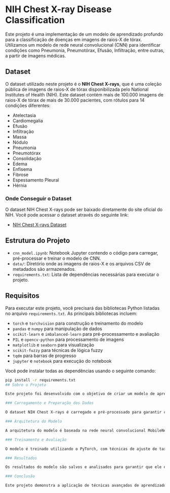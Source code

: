 # NIH Chest X-ray Disease Classification

Este projeto é uma implementação de um modelo de aprendizado profundo para a classificação de doenças em imagens de raios-X de tórax. Utilizamos um modelo de rede neural convolucional (CNN) para identificar condições como Pneumonia, Pneumotórax, Efusão, Infiltração, entre outras, a partir de imagens médicas.

## Dataset

O dataset utilizado neste projeto é o **NIH Chest X-rays**, que é uma coleção pública de imagens de raios-X de tórax disponibilizada pelo National Institutes of Health (NIH). Este dataset contém mais de 100.000 imagens de raios-X de tórax de mais de 30.000 pacientes, com rótulos para 14 condições diferentes:
- Atelectasia
- Cardiomegalia
- Efusão
- Infiltração
- Massa
- Nódulo
- Pneumonia
- Pneumotórax
- Consolidação
- Edema
- Enfisema
- Fibrose
- Espessamento Pleural
- Hérnia

### Onde Conseguir o Dataset

O dataset NIH Chest X-rays pode ser baixado diretamente do site oficial do NIH. Você pode acessar o dataset através do seguinte link:

- [NIH Chest X-rays Dataset](https://nihcc.app.box.com/v/ChestXray-NIHCC)

## Estrutura do Projeto

- `cnn_model.ipynb`: Notebook Jupyter contendo o código para carregar, pré-processar e treinar o modelo de CNN.
- `data/`: Diretório onde as imagens de raios-X e os arquivos CSV de metadados são armazenados.
- `requirements.txt`: Lista de dependências necessárias para executar o projeto.

## Requisitos

Para executar este projeto, você precisará das bibliotecas Python listadas no arquivo `requirements.txt`. As principais bibliotecas incluem:

- `torch` e `torchvision` para construção e treinamento do modelo
- `pandas` e `numpy` para manipulação de dados
- `scikit-learn` e `imbalanced-learn` para pré-processamento e avaliação
- `PIL` e `opencv-python` para processamento de imagens
- `matplotlib` e `seaborn` para visualização
- `scikit-fuzzy` para técnicas de lógica fuzzy
- `tqdm` para barras de progresso
- `jupyter` e `notebook` para execução do notebook

Você pode instalar todas as dependências usando o seguinte comando:
```bash
pip install -r requirements.txt
## Sobre o Projeto

Este projeto foi desenvolvido com o objetivo de criar um modelo de aprendizado profundo capaz de classificar doenças em imagens de raios-X de tórax. Utilizamos técnicas avançadas de processamento de imagens e aprendizado de máquina para treinar um modelo de rede neural convolucional (CNN) que pode identificar várias condições médicas a partir das imagens. Pretense-se adicionar outras tecnicas de classificação ao projeto.

### Carregamento e Preparação dos Dados

O dataset NIH Chest X-rays é carregado e pré-processado para garantir que as imagens estejam no formato adequado para o treinamento do modelo. Isso inclui a remoção de entradas duplicadas, balanceamento das classes e aplicação de técnicas de oversampling como o BorderlineSMOTE para lidar com o desbalanceamento das classes.

### Arquitetura do Modelo

A arquitetura do modelo é baseada na rede neural convolucional MobileNetV3, que é conhecida por sua eficiência e precisão em tarefas de classificação de imagens. A rede foi adaptada para o nosso problema específico, com camadas adicionais de dropout e fully connected para melhorar a generalização e a capacidade de aprendizado.

### Treinamento e Avaliação

O modelo é treinado utilizando o PyTorch, com técnicas de ajuste de taxa de aprendizado baseadas em lógica fuzzy para melhorar a convergência durante o treinamento. O desempenho do modelo é avaliado utilizando métricas como a acurácia, a perda de validação e a matriz de confusão.

### Resultados

Os resultados do modelo são salvos e analisados para garantir que ele esteja performando bem nas diferentes classes de doenças. O melhor modelo é salvo e carregado para a avaliação final, garantindo que ele possa ser utilizado para a classificação de novas imagens de raios-X de tórax.

### Conclusão

Este projeto demonstra a aplicação de técnicas avançadas de aprendizado profundo e processamento de imagens para a classificação de doenças em imagens médicas. A utilização de um dataset público como o NIH Chest X-rays permite que outros pesquisadores e desenvolvedores repliquem e aprimorem este trabalho, contribuindo para o avanço da área de diagnóstico assistido por computador.

